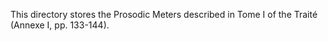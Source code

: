 This directory stores the Prosodic Meters described in Tome I of the Traité (Annexe I, pp. 133-144).